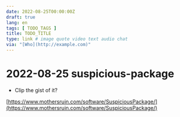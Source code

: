 ```yaml
---
date: 2022-08-25T00:00:00Z
draft: true
lang: en
tags: [ TODO_TAGS ]
title: TODO_TITLE
type: link # image quote video text audio chat
via: "[Who](http://example.com)"
---
```



# 2022-08-25 suspicious-package


* Clip the gist of it?

[https://www.mothersruin.com/software/SuspiciousPackage/](https://www.mothersruin.com/software/SuspiciousPackage/)

